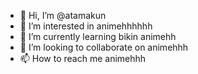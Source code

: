 - 👋 Hi, I’m @atamakun
- 👀 I’m interested in animehhhhhh
- 🌱 I’m currently learning bikin animehh
- 💞️ I’m looking to collaborate on animehhh
- 📫 How to reach me animehhh

<!---
atamakun/atamakun is a ✨ special ✨ repository because its `README.md` (this file) appears on your GitHub profile.
You can click the Preview link to take a look at your changes.
--->
